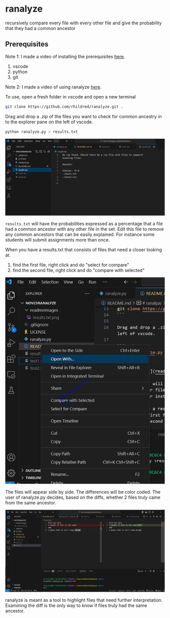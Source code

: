 # ranalyze
recursively compare every file with every other file and give the probability that they had a common ancestor

## Prerequisites

Note 1: I made a video of installing the prerequisites [here](https://youtu.be/5ANEoaO1H8o).

1. vscode
2. python
3. git

Note 2: I made a video of using ranalyze [here](https://youtu.be/AjB2SiGlJ20).

To use, open a fresh folder in vscode and open a new terminal

```bash
git clone https://github.com/rhildred/ranalyze.git .
```

Drag and drop a .zip of the files you want to check for common ancestry in to the explorer pane on the left of vscode.

```bash
python ranalyze.py > results.txt
```

![results.txt](readmeimages/results.png)

`results.txt` will have the probabilities expressed as a percentage that a file had a common ancestor with any other file in the set. Edit this file to remove any common ancestors that can be easily explained. For instance some students will submit assignments more than once.

When you have a results.txt that consists of files that need a closer looking at.
1. find the first file, right click and do "select for compare"
2. find the second file, right click and do "compare with selected"

![compare from context menu](readmeimages/compare.png)

The files will appear side by side. The differences will be color coded. The user of ranalyze.py decides, based on the diffs, whether 2 files truly came from the same ancestor.

![differences](readmeimages/diff.png)

ranalyze is meant as a tool to highlight files that need further interpretation. Examining the diff is the only way to know if files truly had the same ancestor.

